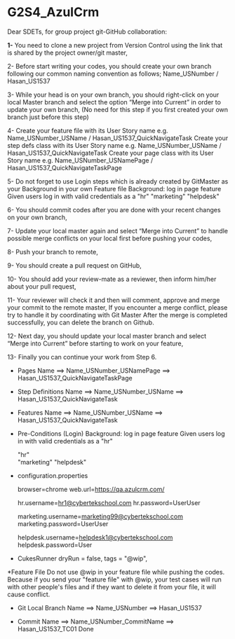 # G2S4_AzulCrm

Dear SDETs, for group project git-GitHub collaboration:

**1-** You need to clone a new project from Version Control using the link that is shared by the project
owner/git master,

2- Before start writing your codes, you should create your own branch following our common
naming convention as follows;
Name_USNumber / Hasan_US1537

3- While your head is on your own branch, you should right-click on your local Master branch and
select the option “Merge into Current” in order to update your own branch, (No need for this
step if you first created your own branch just before this step)

4- Create your feature file with its User Story name e.g.
Name_USNumber_USName / Hasan_US1537_QuickNavigateTask
Create your step defs class with its User Story name e.g.
Name_USNumber_USName / Hasan_US1537_QuickNavigateTask
Create your page class with its User Story name e.g.
Name_USNumber_USNamePage / Hasan_US1537_QuickNavigateTaskPage

5- Do not forget to use Login steps which is already created by GitMaster as your Background
in your own Feature file
Background: log in page feature
Given users log in with valid credentials as a "hr"
                                               "marketing"
                                               "helpdesk"

6- You should commit codes after you are done with your recent changes on your own branch,

7- Update your local master again and select “Merge into Current” to handle possible merge
conflicts on your local first before pushing your codes,

8- Push your branch to remote,

9- You should create a pull request on GitHub,

10- You should add your review-mate as a reviewer, then inform him/her about your pull request,

11- Your reviewer will check it and then will comment, approve and merge your commit to the
remote master,
If you encounter a merge conflict, please try to handle it by coordinating with Git Master
After the merge is completed successfully, you can delete the branch on Github.

12- Next day, you should update your local master branch and select “Merge into Current”
before starting to work on your feature,

13- Finally you can continue your work from Step 6.



* Pages Name 
    ==> Name_USNumber_USNamePage
    ==> Hasan_US1537_QuickNavigateTaskPage


* Step Definitions Name 
    ==> Name_USNumber_USName
    ==> Hasan_US1537_QuickNavigateTask
    
    
* Features Name 
    ==> Name_USNumber_USName
    ==> Hasan_US1537_QuickNavigateTask


* Pre-Conditions (Login)
    Background: log in page feature
    Given users log in with valid credentials as a "hr"  
    
    "hr"    
    "marketing"
    "helpdesk"


* configuration.properties

    browser=chrome
    web.url=https://qa.azulcrm.com/

    hr.username=hr1@cybertekschool.com
    hr.password=UserUser

    marketing.username=marketing99@cybertekschool.com
    marketing.password=UserUser

    helpdesk.username=helpdesk1@cybertekschool.com
    helpdesk.password=User


* CukesRunner
    dryRun = false,
    tags = "@wip",


*Feature File
Do not use @wip in your feature file while pushing the codes.
Because if you send your "feature file" with @wip, your test
cases will run with other people's files and if they want to
delete it from your file, it will cause conflict.


* Git Local Branch Name 
    ==> Name_USNumber
    ==> Hasan_US1537


* Commit Name
    ==> Name_USNumber_CommitName
    ==> Hasan_US1537_TC01 Done


